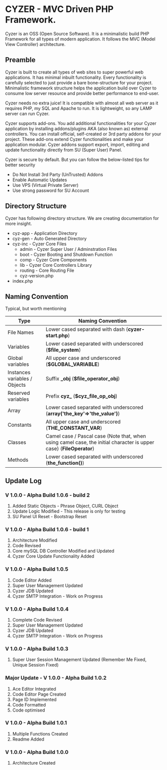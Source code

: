 # CYZER - MVC Driven PHP Framework.
Cyzer is an OSS (Open Source Software). It is a minimalistic build PHP Framework for all types of modern application. It follows the MVC (Model View Controller) architecture.

## Preamble

Cyzer is built to create all types of web sites to super powerful web applications. It has minimal inbuilt functionality. Every functionality is carefully selected to just provide a bare bone-structure for your project. Minimalistic framework structure helps the application build over Cyzer to consume low server resource and provide better performance to end-user.

Cyzer needs no extra juice! It is compatible with almost all web server as it requires PHP, my SQL and Apache to run. It is lightweight, so any LAMP server can run Cyzer.

Cyzer supports add-ons. You add additional functionalities for your Cyzer application by installing addons/plugins AKA (also known as) external controllers. You can install official, self-created or 3rd party addons for your project. These add-ons extend Cyzer functionalities and make your application modular. Cyzer addons support export, import, editing and update functionality directly from SU (Super User) Panel.

Cyzer is secure by default. But you can follow the below-listed tips for better security
  - Do Not Install 3rd Party (UnTrusted) Addons
  - Enable Automatic Updates
  - Use VPS (Virtual Private Server)
  - Use strong password for SU Account

## Directory Structure

Cyzer has following directory structure. We are creating documentation for more insight.

- cyz-app - Application Directory
- cyz-gen - Auto Generated Directory
- cyz-inc - Cyzer Core Files
  - admin - Cyzer Super User / Adminstration Files
  - boot  - Cyzer Booting and Shutdown Function
  - comp  - Cyzer Core Components
  - lib   - Cyzer Core Controllers Library
  - routing - Core Routing File
  - cyz-version.php
- index.php

## Naming Convention

Typical, but worth mentioning


|     Type                      |              Naming Convention                                                                                       |
|-------------------------------|----------------------------------------------------------------------------------------------------------------------|
|File Names                     |Lower cased separated with dash (**cyzer-start.php**)                                                                 |
|Variables                      |Lower cased separated with underscored (**$file_system**)                                                             |
|Global variables               |All upper case and underscored (**$GLOBAL_VARIABLE**)                                                                 |
|Instances variables / Objects  |Suffix **_obj** (**$file_operator_obj**)                                                                              |
|Reserved variables             |Prefix **cyz_** (**$cyz_file_op_obj**)                                                                          |
|Array                          |Lower cased separated with underscored (**array('the_key'=>'the_value')**)                                            |
|Constants                      |All upper case and underscored (**THE_CONSTANT_VAR**)                                                                 |
|Classes                        |Camel case / Pascal case (Note that, when using camel case, the initial character is upper case) (**FileOperator**)   |
|Methods                        |Lower cased separated with underscored (**the_function()**)                                                           |

## Update Log

### V 1.0.0 - Alpha Build 1.0.6 - build 2
1. Added Static Objects - Phrase Object, CURL Object
2. Update Logic Modified - This release is only for testing
3. SU Panel UI Reset - Bootstrap Reset

### V 1.0.0 - Alpha Build 1.0.6 - build 1
1. Architecture Modified
2. Code Revised
3. Core mySQL DB Controller Modified and Updated
4. Cyzer Core Update Functionality Added

### V 1.0.0 - Alpha Build 1.0.5
1. Code Editor Added
2. Super User Management Updated
3. Cyzer JDB Updated
4. Cyzer SMTP Integration - Work on Progress

### V 1.0.0 - Alpha Build 1.0.4
1. Complete Code Revised
2. Super User Management Updated
3. Cyzer JDB Updated
4. Cyzer SMTP Integration - Work on Progress

### V 1.0.0 - Alpha Build 1.0.3
1. Super User Session Management Updated (Remember Me Fixed, Unique Session Fixed)

### Major Update - V 1.0.0 - Alpha Build 1.0.2
1. Ace Editor Integrated
2. Code Editor Page Created
3. Page ID Implemented
4. Code Formatted
5. Code optimised

### V 1.0.0 - Alpha Build 1.0.1
1. Multiple Functions Created
2. Readme Added

### V 1.0.0 - Alpha Build 1.0.0
1. Architecture Created
